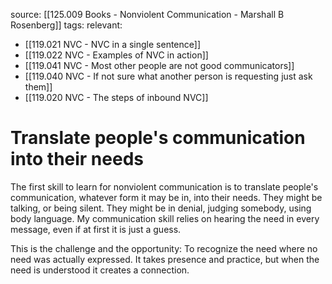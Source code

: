 source: [[125.009 Books - Nonviolent Communication - Marshall B Rosenberg]]
tags:
relevant:
- [[119.021 NVC - NVC in a single sentence]]
- [[119.022 NVC - Examples of NVC in action]]
- [[119.041 NVC - Most other people are not good communicators]]
- [[119.040 NVC - If not sure what another person is requesting just ask them]]
- [[119.020 NVC - The steps of inbound NVC]]

# Translate people's communication into their needs

The first skill to learn for nonviolent communication is to translate people's communication, whatever form it may be in, into their needs. They might be talking, or being silent. They might be in denial, judging somebody, using body language. My communication skill relies on hearing the need in every message, even if at first it is just a guess.

This is the challenge and the opportunity: To recognize the need where no need was actually expressed. It takes presence and practice, but when the need is understood it creates a connection.
